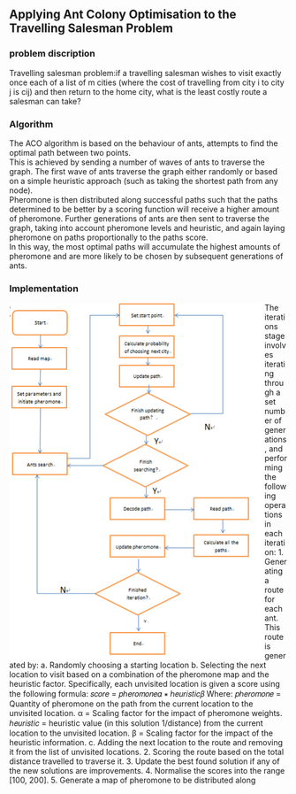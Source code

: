 
## Applying Ant Colony Optimisation to the Travelling Salesman Problem

### problem discription 
Travelling salesman problem:if a travelling salesman wishes to visit exactly once each of a list of m cities (where the cost of travelling from city i to city j is cij) and then return to the home city, what is the least costly route a salesman can take?

### Algorithm
The ACO algorithm is based on the behaviour of ants, attempts to find the optimal path between two points.<br>
This is achieved by sending a number of waves of ants to traverse the graph. The first wave of ants traverse the graph either randomly or based on a simple heuristic approach (such as taking the shortest path from any node).<br>
Pheromone is then distributed along successful paths such that the paths determined to be better by a scoring function will receive a higher amount of pheromone. Further generations of ants are then sent to traverse the graph, taking into account pheromone levels and heuristic, and again laying pheromone on paths proportionally to the paths score. <br>
In this way, the most optimal paths will accumulate the highest amounts of pheromone and are more likely to be chosen by subsequent generations of ants. <br>

### Implementation
<img align="left" src="https://github.com/Dennis174698/TSP/raw/master/workflow1.png" height="646px" > 
 The iterations stage involves iterating through a set number of generations, and performing the following operations in each iteration:
1. Generating a route for each ant. This route is generated by:
a. Randomly choosing a starting location
b. Selecting the next location to visit based on a combination of the pheromone map and the heuristic factor. Specifically, each unvisited location is given a score using the following formula:
𝑠𝑐𝑜𝑟𝑒 = 𝑝ℎ𝑒𝑟𝑜𝑚𝑜𝑛𝑒𝛼 ∗ ℎ𝑒𝑢𝑟𝑖𝑠𝑡𝑖𝑐𝛽
Where:
𝑝ℎ𝑒𝑟𝑜𝑚𝑜𝑛𝑒 = Quantity of pheromone on the path from the current location to the unvisited location.
α = Scaling factor for the impact of pheromone weights.
ℎ𝑒𝑢𝑟𝑖𝑠𝑡𝑖𝑐 = heuristic value (in this solution 1/distance) from the current location to the unvisited location.
β = Scaling factor for the impact of the heuristic information.
c. Adding the next location to the route and removing it from the list of unvisited locations.
2. Scoring the route based on the total distance travelled to traverse it.
3. Update the best found solution if any of the new solutions are improvements.
4. Normalise the scores into the range [100, 200].
5. Generate a map of pheromone to be distributed along

 
